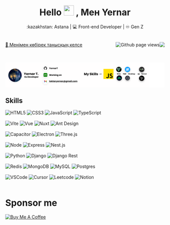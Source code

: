 <h1 align="center">
  <span>Hello <img src="https://media.giphy.com/media/hvRJCLFzcasrR4ia7z/giphy.gif" width="32px" height="32px" /> , Мен Yernar</span>
</h1>

<div align="center">
  :kazakhstan: Astana | 💻 Front-end Developer | ♾️ Gen Z
</div>

<br />
<br />

<div>
  <a href="https://yernar-kz.web.app/?lang=enUS" target="_blank" rel="noreferrer nofollow">
    🔗 Менімен көбірек танысқың келсе
  </a>
  
  <img align="right" src="https://img.shields.io/badge/dynamic/json?url=https%3A%2F%2Fapi.swo.moe%2Fstats%2Fgithub%2FYernarT&query=count&color=181717&label=GitHub&labelColor=282c34&logo=github&suffix=+follows&cacheSeconds=3600" />
  <span> </span>
  <img align="right" src="https://komarev.com/ghpvc/?username=YernarT" alt="Github page views" />
</p>

<br />
<br />

<div>
  <img align="center" src="./resources/cover.png" />
</div>

## Skills

<img src="https://img.shields.io/badge/HTML5-E34F26?style=for-the-badge&logo=html5&logoColor=white" alt="HTML5" />
<img src="https://img.shields.io/badge/CSS3-1572B6?style=for-the-badge&logo=css3&logoColor=white" alt="CSS3" />
<img src="https://img.shields.io/badge/JavaScript-000000?style=for-the-badge&logo=javascript&logoColor=F7DF1E" alt="JavaScript" />
<img src="https://img.shields.io/badge/TypeScript-007ACC?style=for-the-badge&logo=typescript&logoColor=white" alt="TypeScript" />

<br />
<br />

<img src="https://img.shields.io/badge/Vite-B73BFE?style=for-the-badge&logo=vite&logoColor=FFD62E" alt="Vite" />
<img src="https://img.shields.io/badge/Vue%20js-35495E?style=for-the-badge&logo=vuedotjs&logoColor=4FC08D" alt="Vue" />
<img src="https://img.shields.io/badge/Nuxt-002E3B?style=for-the-badge&logo=nuxt&logoColor=4FC08D" alt="Nuxt" />
<img src="https://img.shields.io/badge/Ant%20Design-1890FF?style=for-the-badge&logo=antdesign&logoColor=white" alt="Ant Design" />

<br />
<br />

<img src="https://img.shields.io/badge/Capacitor-119EFF?style=for-the-badge&logo=Capacitor&logoColor=white" alt="Capacitor" />
<img src="https://img.shields.io/badge/Electron-343641?style=for-the-badge&logo=electron&logoColor=white" alt="Electron" />
<img src="https://img.shields.io/badge/Three.js-000000?style=for-the-badge&logo=threedotjs&logoColor=white" alt="Three.js" />

<br />
<br />

<img src="https://img.shields.io/badge/Node-6DA55F?style=for-the-badge&logo=node.js&logoColor=white" alt="Node" />
<img src="https://img.shields.io/badge/Express.js-404d59?style=for-the-badge&logo=express&logoColor=green" alt="Express" />
<img src="https://img.shields.io/badge/Nest.js-E0234E?style=for-the-badge&logo=nestjs&logoColor=white" alt="Nest.js" />

<br />
<br />

<img src="https://img.shields.io/badge/Python-FFD43B?style=for-the-badge&logo=python&logoColor=blue" alt="Python" />
<img src="https://img.shields.io/badge/Django-092E20?style=for-the-badge&logo=django&logoColor=green" alt="Django" />
<img src="https://img.shields.io/badge/django%20rest-ff1709?style=for-the-badge&logo=django&logoColor=white" alt="Django Rest" />

<br />
<br />

<img src="https://img.shields.io/badge/redis-CC0000.svg?&style=for-the-badge&logo=redis&logoColor=white" alt="Redis" />
<img src="https://img.shields.io/badge/MongoDB-51a34f.svg?&style=for-the-badge&logo=mongodb&logoColor=white" alt="MongoDB" />
<img src="https://img.shields.io/badge/MySQL-4479A1.svg?&style=for-the-badge&logo=mysql&logoColor=white" alt="MySQL" />
<img src="https://img.shields.io/badge/Postgres-316192.svg?&style=for-the-badge&logo=postgresql&logoColor=white" alt="Postgres" />

<br />
<br />

<img src="https://img.shields.io/badge/VSCode-0078D4?style=for-the-badge&logo=visual-studio-code&logoColor=white" alt="VSCode" />
<img src="https://img.shields.io/badge/Cursor-000000?style=for-the-badge&logo=Cursor&logoColor=white" alt="Cursor" />
<img src="https://img.shields.io/badge/-LeetCode-FFA116?style=for-the-badge&logo=LeetCode&logoColor=black" alt="Leetcode" />
<img src="https://img.shields.io/badge/Notion-000000?style=for-the-badge&logo=notion&logoColor=white" alt="Notion" />

<br />
<br />

# Sponsor me

<a href="https://www.buymeacoffee.com/yernart" target="_blank" rel="noreferrer nofollow">
  <img src="https://cdn.buymeacoffee.com/buttons/default-red.png" alt="Buy Me A Coffee" height="52" width="220" >
</a>
